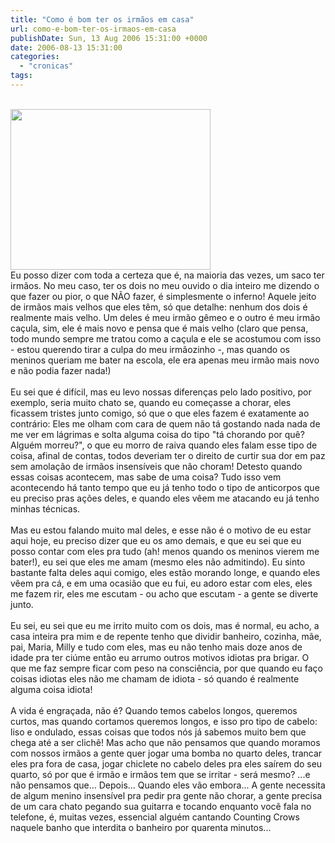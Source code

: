 ```yaml
---
title: "Como é bom ter os irmãos em casa"
url: como-e-bom-ter-os-irmaos-em-casa
publishDate: Sun, 13 Aug 2006 15:31:00 +0000
date: 2006-08-13 15:31:00
categories: 
  - "cronicas"
tags: 
---
```

<div><span><br></span></div><div><a href="http://4.bp.blogspot.com/_BzqI_RDZ6O4/TO4ySmYHLNI/AAAAAAAACTg/00mvOHa9658/s1600/1092177723.jpg" imageanchor="1"><img border="0" height="257" src="http://4.bp.blogspot.com/_BzqI_RDZ6O4/TO4ySmYHLNI/AAAAAAAACTg/00mvOHa9658/s320/1092177723.jpg" width="320"></a></div><div><span>Eu posso dizer com toda a certeza que é, na maioria das vezes, um saco ter irmãos. No meu caso, ter os dois no meu ouvido o dia inteiro me dizendo o que fazer ou pior, o que NÃO fazer, é simplesmente o inferno! Aquele jeito de irmãos mais velhos que eles têm, só que detalhe: nenhum dos dois é realmente mais velho. Um deles é meu irmão gêmeo e o outro é meu irmão caçula, sim, ele é mais novo e pensa que é mais velho (claro que pensa, todo mundo sempre me tratou como a caçula e ele se acostumou com isso - estou querendo tirar a culpa do meu irmãozinho -, mas quando os meninos queriam me bater na escola, ele era apenas meu irmão mais novo e não podia fazer nada!)</span></div><div><span><br></span></div><div><span>Eu sei que é difícil, mas eu levo nossas diferenças pelo lado positivo, por exemplo, seria muito chato se, quando eu começasse a chorar, eles ficassem tristes junto comigo, só que o que eles fazem é exatamente ao contrário: Eles me olham com cara de quem não tá gostando nada nada de me ver em lágrimas e solta alguma coisa do tipo "tá chorando por quê? Alguém morreu?", o que eu morro de raiva quando eles falam esse tipo de coisa, afinal de contas, todos deveriam ter o direito de curtir sua dor em paz sem amolação de irmãos insensíveis que não choram! Detesto quando essas coisas acontecem, mas sabe de uma coisa? Tudo isso vem acontecendo há tanto tempo que eu já tenho todo o tipo de anticorpos que eu preciso pras ações deles, e quando eles vêem me atacando eu já tenho minhas técnicas.</span></div><div><span><br></span></div><div><span>Mas eu estou falando muito mal deles, e esse não é o motivo de eu estar aqui hoje, eu preciso dizer que eu os amo demais, e que eu sei que eu posso contar com eles pra tudo (ah! menos quando os meninos vierem me bater!), eu sei que eles me amam (mesmo eles não admitindo). Eu sinto bastante falta deles aqui comigo, eles estão morando longe, e quando eles vêem pra cá, e em uma ocasião que eu fui, eu adoro estar com eles, eles me fazem rir, eles me escutam - ou acho que escutam - a gente se diverte junto. </span></div><div><span><br></span></div><div><span>Eu sei, eu sei que eu me irrito muito com os dois, mas é normal, eu acho, a casa inteira pra mim e de repente tenho que dividir banheiro, cozinha, mãe, pai, Maria, Milly e tudo com eles, mas eu não tenho mais doze anos de idade pra ter ciúme então eu arrumo outros motivos idiotas pra brigar. O que me faz sempre ficar com peso na consciência, por que quando eu faço coisas idiotas eles não me chamam de idiota - só quando é realmente alguma coisa idiota!</span></div><div><span><br></span></div><div><span>A vida é engraçada, não é? Quando temos cabelos longos, queremos curtos, mas quando cortamos queremos longos, e isso pro tipo de cabelo: liso e ondulado, essas coisas que todos nós já sabemos muito bem que chega até a ser clichê! Mas acho que não pensamos que quando moramos com nossos irmãos a gente quer jogar uma bomba no quarto deles, trancar eles pra fora de casa, jogar chiclete no cabelo deles pra eles saírem do seu quarto, só por que é irmão e irmãos tem que se irritar - será mesmo? ...e não pensamos que... Depois... Quando eles vão embora... A gente necessita de algum menino insensível pra pedir pra gente não chorar, a gente precisa de um cara chato pegando sua guitarra e tocando enquanto você fala no telefone, é, muitas vezes, essencial alguém cantando Counting Crows naquele banho que interdita o banheiro por quarenta minutos...</span></div><div><span><br></span></div>
